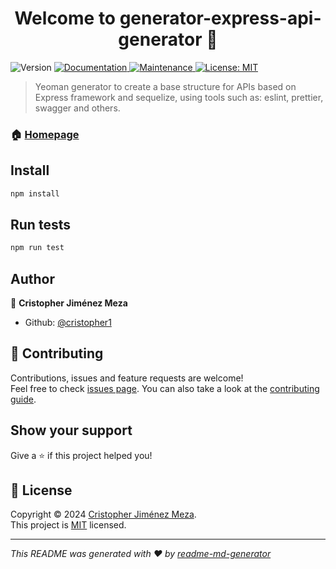 <h1 align="center">Welcome to generator-express-api-generator 👋</h1>
<p>
  <img alt="Version" src="https://img.shields.io/badge/version-0.1.0-blue.svg?cacheSeconds=2592000" />
  <a href="https://github.com/cristopher1/generator-express-api-generator#readme" target="_blank">
    <img alt="Documentation" src="https://img.shields.io/badge/documentation-yes-brightgreen.svg" />
  </a>
  <a href="https://github.com/cristopher1/generator-express-api-generator/graphs/commit-activity" target="_blank">
    <img alt="Maintenance" src="https://img.shields.io/badge/Maintained%3F-yes-green.svg" />
  </a>
  <a href="https://github.com/cristopher1/generator-express-api-generator/blob/master/LICENSE" target="_blank">
    <img alt="License: MIT" src="https://img.shields.io/github/license/cristopher1/generator-express-api-generator" />
  </a>
</p>

> Yeoman generator to create a base structure for APIs based on Express framework and sequelize, using tools such as: eslint, prettier, swagger and others.

### 🏠 [Homepage](https://github.com/cristopher1/generator-express-api-generator)

## Install

```sh
npm install
```

## Run tests

```sh
npm run test
```

## Author

👤 **Cristopher Jiménez Meza**

- Github: [@cristopher1](https://github.com/cristopher1)

## 🤝 Contributing

Contributions, issues and feature requests are welcome!<br />Feel free to check [issues page](https://github.com/cristopher1/generator-express-api-generator/issues). You can also take a look at the [contributing guide](https://github.com/cristopher1/generator-express-api-generator/blob/master/CONTRIBUTING.md).

## Show your support

Give a ⭐️ if this project helped you!

## 📝 License

Copyright © 2024 [Cristopher Jiménez Meza](https://github.com/cristopher1).<br />
This project is [MIT](https://github.com/cristopher1/generator-express-api-generator/blob/master/LICENSE) licensed.

---

_This README was generated with ❤️ by [readme-md-generator](https://github.com/kefranabg/readme-md-generator)_
